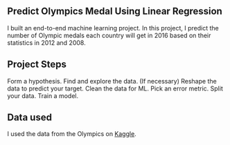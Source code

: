 ## Predict Olympics Medal Using Linear Regression

I built an end-to-end machine learning project. In this project, I predict the number of Olympic medals each country will get in 2016 based on their statistics in 2012 and 2008.

## Project Steps

Form a hypothesis.
Find and explore the data.
(If necessary) Reshape the data to predict your target.
Clean the data for ML.
Pick an error metric.
Split your data.
Train a model.

## Data used
I used the data from the Olympics on [Kaggle](url).
